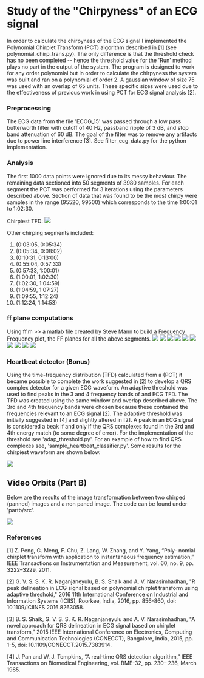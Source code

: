 # Study of the "Chirpyness" of an ECG signal

In order to calculate the chirpyness of the ECG signal I implemented the
Polynomial Chirplet Transform (PCT) algorithm described in [1] \(see
polynomial_chirp_trans.py\). The only difference is that the threshold check has
no been completed -- hence the threshold value for the 'Run' method plays no
part in the output of the system. The program is designed to work for any order
polynomial but in order to calculate the chirpyness the system was built and ran
on a polynomial of order 2. A gaussian window of size 75 was used with an
overlap of 65 units. These specific sizes were used due to the effectiveness of
previous work in using PCT for ECG signal analysis [2].

### Preprocessing
The ECG data from the file 'ECOG_15' was passed through a low pass butterworth
filter with cutoff of 40 Hz, passband ripple of 3 dB, and stop band attenuation
of 60 dB. The goal of the filter was to remove any artifacts due to power line
interference [3]. See filter_ecg_data.py for the python implementation.

### Analysis
The first 1000 data points were ignored due to its messy behaviour. The
remaining data sectioned into 50 segments of 3980 samples. For each segment the
PCT was performed for 3 iterations using the parameters described above. Section
of data that was found to be the most chirpy were samples in the range 
(95520, 99500) which corresponds to the time 1:00:01 to 1:02:30.

Chirpiest TFD:
![](parta/results/chirpiest_tfd.png)

Other chirping segments included:
1. (0:03:05, 0:05:34)
2. (0:05:34, 0:08:02)
3. (0:10:31, 0:13:00)
4. (0:55:04, 0:57:33)
5. (0:57:33, 1:00:01)
6. (1:00:01, 1:02:30)
7. (1:02:30, 1:04:59)
8. (1:04:59, 1:07:27)
9. (1:09:55, 1:12:24)
10. (1:12:24, 1:14:53)

### ff plane computations
Using ff.m >> a matlab file created by Steve Mann to build a Frequency Frequency
plot, the FF planes for all the above segments.
![](parta/ff-slices/seg1.jpg)
![](parta/ff-slices/seg2.jpg)
![](parta/ff-slices/seg3.jpg)
![](parta/ff-slices/seg4.jpg)
![](parta/ff-slices/seg5.jpg)
![](parta/ff-slices/seg6.jpg)
![](parta/ff-slices/seg7.jpg)
![](parta/ff-slices/seg8.jpg)
![](parta/ff-slices/seg9.jpg)
![](parta/ff-slices/seg10.jpg)

### Heartbeat detector (Bonus)
Using the time-frequency distribution (TFD) calculated from a (PCT) it became
possible to complete the work suggested in [2] to develop a QRS complex
detector for a given ECG waveform. An adaptive threshold was used to find peaks
in the 3 and 4 frequency bands of and ECG TFD. The TFD was created using the
same window and overlap described above. The 3rd and 4th frequency bands were
chosen because these contained the frequencies relevant to an ECG signal [2].
The adaptive threshold was initially suggested in [4] and slightly altered in
[2]. A peak in an ECG signal is considered a beak if and only if the QRS
complexes found in the 3rd and 4th energy match (to some degree of error). For
the implementation of the threshold see 'adap_threshold.py'. For an example of
how to find QRS complexes see, 'sample_heartbeat_classifier.py'. Some results
for the chirpiest waveform are shown below.

![](parta/results/QRS_complex_results.png)

## Video Orbits (Part B)
Below are the results of the image transformation between two chirped (panned)
images and a non paned image. The code can be found under 'partb/src'.

![](partb/output/chirped_images.png)

### References
[1] Z. Peng, G. Meng, F. Chu, Z. Lang, W. Zhang, and Y. Yang, “Poly- nomial
chirplet transform with application to instantaneous frequency estimation,” IEEE
Transactions on Instrumentation and Measurement, vol. 60, no. 9, pp. 3222–3229,
2011.

[2] G. V. S. S. K. R. Naganjaneyulu, B. S. Shaik and A. V. Narasimhadhan, "R
peak delineation in ECG signal based on polynomial chirplet transform using
adaptive threshold," 2016 11th International Conference on Industrial and
Information Systems (ICIIS), Roorkee, India, 2016, pp. 856-860, doi:
10.1109/ICIINFS.2016.8263058.

[3] B. S. Shaik, G. V. S. S. K. R. Naganjaneyulu and A. V. Narasimhadhan, "A
novel approach for QRS delineation in ECG signal based on chirplet transform,"
2015 IEEE International Conference on Electronics, Computing and Communication
Technologies (CONECCT), Bangalore, India, 2015, pp. 1-5, doi:
10.1109/CONECCT.2015.7383914.

[4] J. Pan and W. J. Tompkins, “A real-time QRS detection algorithm,” IEEE
Transactions on Biomedical Engineering, vol. BME-32, pp. 230– 236, March 1985.
